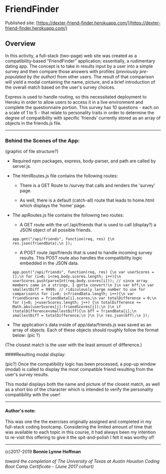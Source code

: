 # FriendFinder

Published site: [https://dexter-friend-finder.herokuapp.com/](https://dexter-friend-finder.herokuapp.com/)

## Overview

In this activity, a full-stack (two-page) web site was created as a compatibility-based "FriendFinder" application; essentially, a rudimentary dating app. The concept is to take in results input by a user into a simple survey and then compare those answers with profiles *(previously pre-populated by the author)* from other users. The result of that comparison will yield a modal containing the name, picture, and a brief introduction of the overall match based on the user's survey choices.

Express is used to handle routing, so this necessitated deployment to Heroku in order to allow users to access it in a live environment and complete the questionnaire portion. This survey has 10 questions - each on a scale of 1 to 5 - that relate to personality traits in order to determine the degree of compatibility with specific 'friends' currently stored as an array of objects in the friends.js file.

- - -

### Behind the Scenes of the App:

(graphic of file structure?)

* Required npm packages, express, body-parser, and path are called by server.js.


* The htmlRoutes.js file contains the following routes:

   * There is a GET Route to /survey that calls and renders the 'survey' page.

   * As well, there is a default (catch-all) route that leads to home.html which displays the 'home' page.



* The apiRoutes.js file contains the following two routes:

   * A GET route with the url /api/friends that is used to call (display?) a JSON object of all possible friends.

   `app.get("/api/friends", function(req, res) {\n
      res.json(friendData);\n
  });`

   * A POST route /api/friends that is used to handle incoming survey results. This POST route also handles the compatibility logic embedded in the JSON data.

   `app.post("/api/friends", function(req, res) {\n
	var userScores = [];\n
	for (i=0; i<req.body.scores.length; i++){\n
		userScores.push(parseInt(req.body.scores[i])); // since array members came in a strings, I gotta convert!\n
	}\n
	var bff;\n
	var smallestDiff = 9999; // ridiculously large number to use for comparison\n
	for (i=0; i<friendData.length; i++){\n
		var friendScores = friendData[i].scores;\n
		var totalDifference = 0;\n
		for (j=0; j<userScores.length; j++) {\n
			totalDifference += Math.abs(userScores[j]-friendScores[j]);\n
		}\n
		if (totalDifference<smallestDiff){\n
			bff = friendData[i];\n
			smallestDiff = totalDifference;\n
		}\n
	}\n
	res.json(bff);\n
  });`



* The application's data inside of app/data/friends.js was saved as an array of objects. Each of these objects should roughly follow the format below: (pic ?)

(The closest match is the user with the least amount of difference.)



####Resulting modal display:

(pic?) Once the compatibility logic has been processed, a pop-up window (modal) is called to display the most compatible friend resulting from the user's survey results.

This modal displays both the name and picture of the closest match, as well as a short bio of the character which is intended to verify the personality compatibility with the user!


- - -

#### Author's note:

This was one the the exercises originally assigned and completed in my full-stack coding bootcamp. Considering the limited amount of time that was available to each topic in this course, it had always been my intention to re-visit this offering to give it the spit-and-polish I felt it was worthy of!

- - - 


(c)2017-2019 __Bonnie Lynne Hoffman__ 

*toward the completion of The University of Texas at Austin Houston Coding Boot Camp Certificate - (June 2017 cohort)*